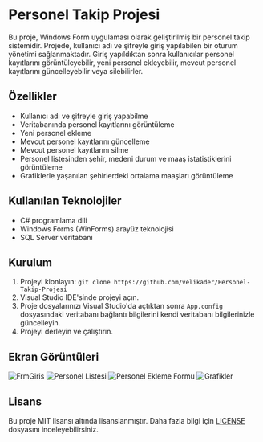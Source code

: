 # Personel Takip Projesi

Bu proje, Windows Form uygulaması olarak geliştirilmiş bir personel takip sistemidir. Projede, kullanıcı adı ve şifreyle giriş yapılabilen bir oturum yönetimi sağlanmaktadır. Giriş yapıldıktan sonra kullanıcılar personel kayıtlarını görüntüleyebilir, yeni personel ekleyebilir, mevcut personel kayıtlarını güncelleyebilir veya silebilirler.

## Özellikler

- Kullanıcı adı ve şifreyle giriş yapabilme
- Veritabanında personel kayıtlarını görüntüleme
- Yeni personel ekleme
- Mevcut personel kayıtlarını güncelleme
- Mevcut personel kayıtlarını silme
- Personel listesinden şehir, medeni durum ve maaş istatistiklerini görüntüleme
- Grafiklerle yaşanılan şehirlerdeki ortalama maaşları görüntüleme

## Kullanılan Teknolojiler

- C# programlama dili
- Windows Forms (WinForms) arayüz teknolojisi
- SQL Server veritabanı

## Kurulum

1. Projeyi klonlayın: `git clone https://github.com/velikader/Personel-Takip-Projesi`
2. Visual Studio IDE'sinde projeyi açın.
3. Proje dosyalarınızı Visual Studio'da açtıktan sonra `App.config` dosyasındaki veritabanı bağlantı bilgilerini kendi veritabanı bilgilerinizle güncelleyin.
4. Projeyi derleyin ve çalıştırın.

## Ekran Görüntüleri

![FrmGiris](https://github.com/velikader/Personel-Takip-Projesi/assets/110414749/e01715e5-ca78-4f36-bce2-e8f903b01462)
![Personel Listesi](screenshots/personel_list.png)
![Personel Ekleme Formu](screenshots/personel_ekle.png)
![Grafikler](screenshots/grafikler.png)

## Lisans

Bu proje MIT lisansı altında lisanslanmıştır. Daha fazla bilgi için [LICENSE](LICENSE) dosyasını inceleyebilirsiniz.
